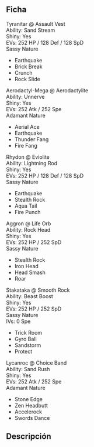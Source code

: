 ## Ficha
Tyranitar @ Assault Vest  
Ability: Sand Stream  
Shiny: Yes  
EVs: 252 HP / 128 Def / 128 SpD  
Sassy Nature  
- Earthquake  
- Brick Break  
- Crunch  
- Rock Slide  

Aerodactyl-Mega @ Aerodactylite  
Ability: Unnerve  
Shiny: Yes  
EVs: 252 Atk / 252 Spe  
Adamant Nature  
- Aerial Ace  
- Earthquake  
- Thunder Fang  
- Fire Fang  

Rhydon @ Eviolite  
Ability: Lightning Rod  
Shiny: Yes  
EVs: 252 HP / 128 Def / 128 SpD  
Sassy Nature  
- Earthquake  
- Stealth Rock  
- Aqua Tail  
- Fire Punch  

Aggron @ Life Orb  
Ability: Rock Head  
Shiny: Yes  
EVs: 252 HP / 252 SpD  
Sassy Nature  
- Stealth Rock  
- Iron Head  
- Head Smash  
- Roar  

Stakataka @ Smooth Rock  
Ability: Beast Boost  
Shiny: Yes  
EVs: 252 HP / 252 SpD  
Sassy Nature  
IVs: 0 Spe  
- Trick Room  
- Gyro Ball  
- Sandstorm  
- Protect  

Lycanroc @ Choice Band  
Ability: Sand Rush  
Shiny: Yes  
EVs: 252 Atk / 252 Spe  
Adamant Nature  
- Stone Edge  
- Zen Headbutt  
- Accelerock  
- Swords Dance  
## Descripción
